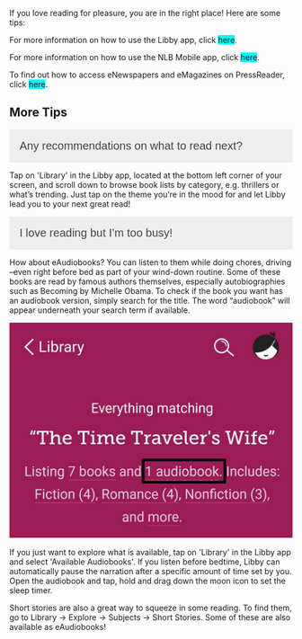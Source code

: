 

<html>

<head>
<meta name="viewport" content="width=device-width, initial-scale=1">
<style>
.accordion {
  background-color: #eee;
  color: #444;
  cursor: pointer;
  padding: 18px;
  width: 100%;
  border: none;
  text-align: left;
  outline: none;
  font-size: 20px;
  transition: 0.4s;
}

.active, .accordion:hover {
  background-color: #ccc;
}

.accordion:after {
  content: '\002B';
  color: #777;
  font-weight: bold;
  float: right;
  margin-left: 5px;
}

.active:after {
  content: "\2212";
}

.panel {
  padding: 0 18px;
  background-color: white;
  max-height: 0;
  overflow: hidden;
  transition: max-height 0.2s ease-out;
}
</style>
</head>

<body>
<p>If you love reading for pleasure, you are in the right place! Here are some tips:</p>
<p> 
</p>

<p>For more information on how to use the Libby app, click <span style="background-color: #00ffff;">here</span>.</p>
<p>For more information on how to use the NLB Mobile app, click <span style="background-color: #00ffff;">here</span>.</p>
<p>To find out how to access eNewspapers and eMagazines on PressReader, click <span style="background-color: #00ffff;">here</span>.</p>
<p><h2>More Tips</h2></p>
<button class="accordion">Any recommendations on what to read next?</button>

<div class="panel">
    <div class="libby">
        <p>Tap on 'Library' in the Libby app, located at the bottom left corner of your screen,  and scroll down to browse book lists by category,  e.g. thrillers or what’s trending. Just tap on the theme you’re in the mood for and let Libby lead you to your next great read!</p></div>
</div>

<button class="accordion">I love reading but I’m too busy!</button>

<div class="panel">
  <div class="libby">
  <p>How about eAudiobooks? You can listen to them while doing chores, driving –even right before bed as part of your wind-down routine. Some of these books are read by famous authors themselves, especially autobiographies such as Becoming by Michelle Obama. To check if the book you want has an audiobook version, simply search for the title. The word “audiobook” will appear underneath your search term if available.
  <p>
      <img src="/images/Reader_eAudiobook_screenshot.jpg" alt="A screenshot showing how to filter search results by eAudiobooks.">
  </p>


<p>If you just want to explore what is available, tap on 'Library' in the Libby app and select 'Available Audiobooks'. If you listen before bedtime, Libby can automatically pause the narration after a specific amount of time set by you. Open the audiobook and tap, hold and drag down the moon icon to set the sleep timer.</p>
<p>Short stories are also a great way to squeeze in some reading. To find them, go to Library -> Explore -> Subjects -> Short Stories. Some of these are also available as eAudiobooks! </p>
</div>
</div>

<script>
var acc = document.getElementsByClassName("accordion");
var i;
for (i = 0; i < acc.length; i++) {
  acc[i].addEventListener("click", function() {
    this.classList.toggle("active");
    var panel = this.nextElementSibling;
    if (panel.style.maxHeight){
      panel.style.maxHeight = null;
    } else {
      panel.style.maxHeight = panel.scrollHeight + "px";
    } 
  });
}
</script>
